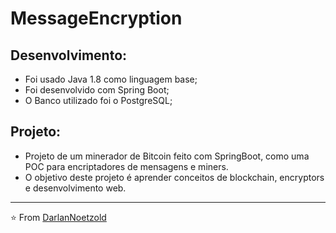 # MessageEncryption
## Desenvolvimento:
* Foi usado Java 1.8 como linguagem base;
* Foi desenvolvido com Spring Boot;
* O Banco utilizado foi o PostgreSQL;

## Projeto:
* Projeto de um minerador de Bitcoin feito com SpringBoot, como uma POC para encriptadores de mensagens e miners.
* O objetivo deste projeto é aprender conceitos de blockchain, encryptors e desenvolvimento web.

---
⭐️ From [DarlanNoetzold](https://github.com/DarlanNoetzold)
